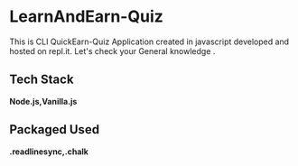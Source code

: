 # LearnAndEarn-Quiz

This is CLI QuickEarn-Quiz Application created in javascript developed and hosted on repl.it. Let's check your General knowledge .


## Tech Stack

**Node.js,Vanilla.js** 


## Packaged Used

**.readlinesync,.chalk** 
